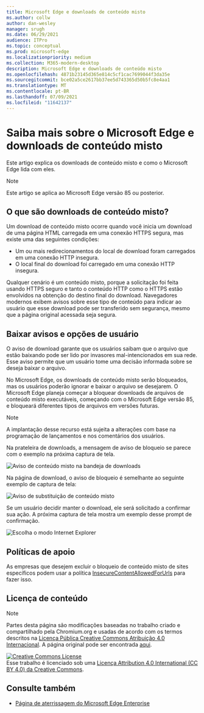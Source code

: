 ```yaml
---
title: Microsoft Edge e downloads de conteúdo misto
ms.author: collw
author: dan-wesley
manager: srugh
ms.date: 06/29/2021
audience: ITPro
ms.topic: conceptual
ms.prod: microsoft-edge
ms.localizationpriority: medium
ms.collection: M365-modern-desktop
description: Microsoft Edge e downloads de conteúdo misto
ms.openlocfilehash: 4871b23145d365e814c5cf1cac7699044f3da35e
ms.sourcegitcommit: bce02a5ce2617bb37ee5d743365d50b5fc8e4aa1
ms.translationtype: MT
ms.contentlocale: pt-BR
ms.lasthandoff: 07/09/2021
ms.locfileid: "11642137"
---
```

# <a name="learn-about-microsoft-edge-and-mixed-content-downloads"></a>Saiba mais sobre o Microsoft Edge e downloads de conteúdo misto

Este artigo explica os downloads de conteúdo misto e como o Microsoft Edge lida com eles.

>[!NOTE]
>Este artigo se aplica ao Microsoft Edge versão 85 ou posterior.

## <a name="what-are-mixed-content-downloads"></a>O que são downloads de conteúdo misto?

Um download de conteúdo misto ocorre quando você inicia um download de uma página HTML carregada em uma conexão HTTPS segura, mas existe uma das seguintes condições:

- Um ou mais redirecionamentos do local de download foram carregados em uma conexão HTTP insegura.
- O local final do download foi carregado em uma conexão HTTP insegura.

Qualquer cenário é um conteúdo misto, porque a solicitação foi feita usando HTTPS seguro e tanto o conteúdo HTTP como o HTTPS estão envolvidos na obtenção do destino final do download. Navegadores modernos exibem avisos sobre esse tipo de conteúdo para indicar ao usuário que esse download pode ser transferido sem segurança, mesmo que a página original acessada seja segura.

## <a name="download-warnings-and-user-options"></a>Baixar avisos e opções de usuário

O aviso de download garante que os usuários saibam que o arquivo que estão baixando pode ser lido por invasores mal-intencionados em sua rede. Esse aviso permite que um usuário tome uma decisão informada sobre se deseja baixar o arquivo.

No Microsoft Edge, os downloads de conteúdo misto serão bloqueados, mas os usuários poderão ignorar e baixar o arquivo se desejarem. O Microsoft Edge planeja começar a bloquear downloads de arquivos de conteúdo misto executáveis, começando com o Microsoft Edge versão 85, e bloqueará diferentes tipos de arquivos em versões futuras.

> [!NOTE]
> A implantação desse recurso está sujeita a alterações com base na programação de lançamentos e nos comentários dos usuários.

<!-- The schedule of the block for different filetypes is to be determined and may be impacted by usage data and user feedback. -->

Na prateleira de downloads, a mensagem de aviso de bloqueio se parece com o exemplo na próxima captura de tela.

 ![Aviso de conteúdo misto na bandeja de downloads](./media/edge-learnmore-mixed-content-downloads/edge-mixed-content-download-tray-warning.png)

Na página de download, o aviso de bloqueio é semelhante ao seguinte exemplo de captura de tela:

 ![Aviso de substituição de conteúdo misto](./media/edge-learnmore-mixed-content-downloads/edge-mixed-content-download-page-warning.png)

Se um usuário decidir manter o download, ele será solicitado a confirmar sua ação. A próxima captura de tela mostra um exemplo desse prompt de confirmação.

 ![Escolha o modo Internet Explorer](./media/edge-learnmore-mixed-content-downloads/edge-mixed-content-download-override.png)

## <a name="supporting-policies"></a>Políticas de apoio

As empresas que desejem excluir o bloqueio de conteúdo misto de sites específicos podem usar a política [InsecureContentAllowedForUrls](./microsoft-edge-policies.md#insecurecontentallowedforurls) para fazer isso.

## <a name="content-license"></a>Licença de conteúdo

> [!NOTE]
> Partes desta página são modificações baseadas no trabalho criado e compartilhado pela Chromium.org e usadas de acordo com os termos descritos na [Licença Pública Creative Commons Atribuição 4.0 Internacional](http://creativecommons.org/licenses/by/4.0/). A página original pode ser encontrada [aqui](https://developers.google.com/web/fundamentals/security/prevent-mixed-content/what-is-mixed-content).
  
<a rel="license" href="http://creativecommons.org/licenses/by/4.0/"><img alt="Creative Commons License" style="border-width:0" src="https://i.creativecommons.org/l/by/4.0/88x31.png" /></a><br />Esse trabalho é licenciado sob uma <a rel="license" href="http://creativecommons.org/licenses/by/4.0/">Licença Attribution 4.0 International (CC BY 4.0) da Creative Commons</a>.

## <a name="see-also"></a>Consulte também

- [Página de aterrissagem do Microsoft Edge Enterprise](https://aka.ms/EdgeEnterprise)